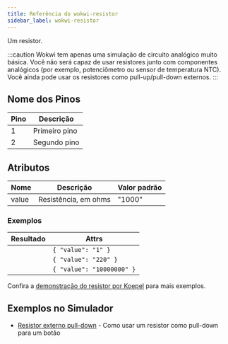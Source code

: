 ```yaml
---
title: Referência do wokwi-resistor
sidebar_label: wokwi-resistor
---
```


Um resistor.

<wokwi-resistor value="470"></wokwi-resistor>

:::caution
Wokwi tem apenas uma simulação de circuito analógico muito básica. Você não será capaz de usar resistores junto com
componentes analógicos (por exemplo, potenciômetro ou sensor de temperatura NTC). Você ainda pode usar os resistores como
pull-up/pull-down externos.
:::

## Nome dos Pinos

| Pino | Descrição     |
| ---- | ------------- |
| 1    | Primeiro pino |
| 2    | Segundo pino  |

## Atributos

| Nome  | Descrição            | Valor padrão |
| ----- | -------------------- | ------------ |
| value | Resistência, em ohms | "1000"       |

### Exemplos

| Resultado                           | Attrs                     |
| ----------------------------------- | ------------------------- |
| <wokwi-resistor value="1" />        | `{ "value": "1" }`        |
| <wokwi-resistor value="220" />      | `{ "value": "220" }`      |
| <wokwi-resistor value="10000000" /> | `{ "value": "10000000" }` |

Confira a [demonstração do resistor por Koepel](https://wokwi.com/arduino/projects/300936732038136328) para mais exemplos.

## Exemplos no Simulador

- [Resistor externo pull-down](https://wokwi.com/arduino/projects/302214836102627848) - Como usar um resistor como pull-down para um botão
